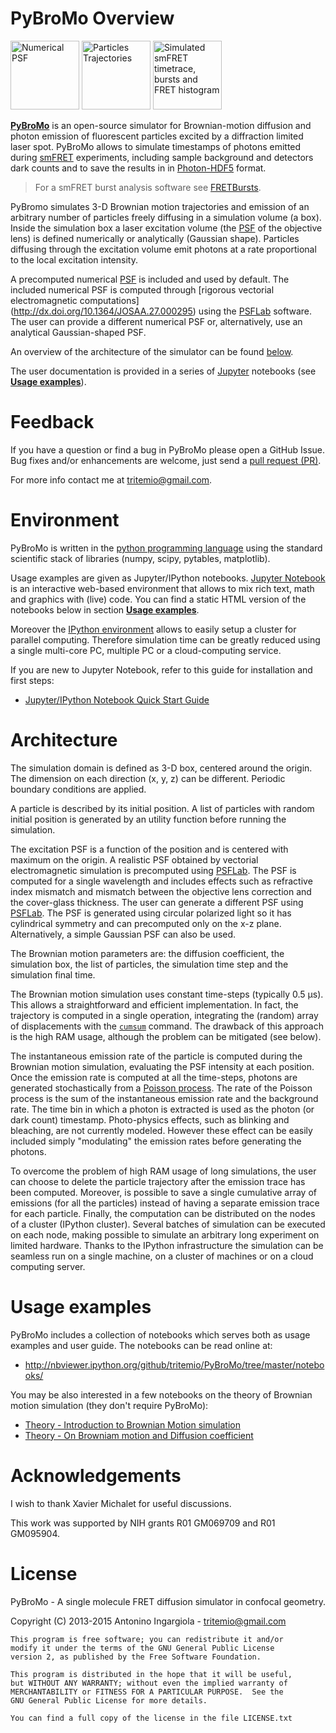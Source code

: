 # PyBroMo Overview

<div>
<img title="Numerical PSF" src="https://cloud.githubusercontent.com/assets/4156237/11383966/b5781438-92c0-11e5-982c-0499b95dac43.png" height="110" />
<img title="Particles Trajectories" src="https://cloud.githubusercontent.com/assets/4156237/11383974/c3020bae-92c0-11e5-86d7-0f41055e2095.png" height="110" />
<img title="Simulated smFRET timetrace, bursts and FRET histogram" src="https://cloud.githubusercontent.com/assets/4156237/11384620/11051666-92c6-11e5-871e-041e71839f22.png" height="110" />
</div>

**[PyBroMo](http://tritemio.github.io/PyBroMo/)** is an open-source simulator
for Brownian-motion diffusion and photon emission of fluorescent particles
excited by a diffraction limited laser spot.
PyBroMo allows to simulate timestamps of photons emitted during
[smFRET](http://en.wikipedia.org/wiki/Single-molecule_FRET) experiments,
including sample background and detectors dark counts and to save the results in
in [Photon-HDF5](htpps://photon-hdf5.org) format.

> For a smFRET burst analysis software see [FRETBursts](https://github.com/tritemio/FRETBursts).

PyBromo simulates 3-D Brownian motion trajectories and emission of an
arbitrary number of particles freely diffusing in a simulation volume (a box).
Inside the simulation box a laser excitation volume (the
[PSF](http://en.wikipedia.org/wiki/Point_spread_function) of the objective lens)
is defined numerically or analytically (Gaussian shape). Particles diffusing
through the excitation volume emit photons at a rate proportional to the
local excitation intensity.

A precomputed numerical [PSF](http://en.wikipedia.org/wiki/Point_spread_function)
is included and used by default.
The included numerical PSF is computed through
[rigorous vectorial electromagnetic computations]
(http://dx.doi.org/10.1364/JOSAA.27.000295) using the
[PSFLab](http://onemolecule.chem.uwm.edu/software) software.
The user can provide a different numerical PSF or,
alternatively, use an analytical Gaussian-shaped PSF.

An overview of the architecture of the simulator can be found
[below](#architecture).

The user documentation is provided in a series of [Jupyter](http://jupyter.org) notebooks
(see **[Usage examples](#usage-examples)**).

# Feedback

If you have a question or find a bug in PyBroMo please open a GitHub Issue.
Bug fixes and/or enhancements are welcome, just send a [pull request (PR)](https://help.github.com/articles/using-pull-requests).

For more info contact me at tritemio@gmail.com.

# Environment

PyBroMo is written in the [python programming language](http://www.python.org/)
using the standard scientific stack of libraries (numpy, scipy, pytables,
matplotlib).

Usage examples are given as
Jupyter/IPython notebooks.
[Jupyter Notebook](http://jupyter.org/) is an interactive web-based environment that allows to mix rich text, math and graphics with (live) code.
You can find a static HTML version of the notebooks below in section **[Usage examples](#usage-examples)**.

Moreover the [IPython environment](http://ipython.org/) allows to easily setup a cluster for parallel computing. Therefore simulation time can be
greatly reduced using a single multi-core PC, multiple PC or a cloud-computing service.

If you are new to Jupyter Notebook, refer to this guide for installation and first steps:

- [Jupyter/IPython Notebook Quick Start Guide](http://jupyter-notebook-beginner-guide.readthedocs.org)

# Architecture

The simulation domain is defined as 3-D box, centered around the origin. The dimension on each direction (x, y, z) can be different. Periodic boundary conditions are applied.

A particle is described by its initial position. A list of particles with random initial position is generated by an utility function before running the simulation.

The excitation PSF is a function of the position and is centered with maximum on the origin. A realistic PSF obtained by vectorial electromagnetic simulation is precomputed using [PSFLab](http://onemolecule.chem.uwm.edu/software). The PSF is computed for a single wavelength and includes effects such as refractive index mismatch and mismatch between the objective lens correction and the cover-glass thickness. The user can  generate a different PSF using [PSFLab](http://onemolecule.chem.uwm.edu/software). The PSF is generated using circular polarized light so it has cylindrical symmetry and can precomputed only on the x-z plane.
Alternatively, a simple Gaussian PSF can also be used.

The Brownian motion parameters are: the diffusion coefficient, the simulation box, the list of particles, the simulation time step and the simulation final time.

The Brownian  motion simulation uses constant time-steps (typically 0.5 μs).
This allows a straightforward and efficient implementation.
In fact, the trajectory is computed
in a single operation, integrating the (random) array of displacements with the
[`cumsum`](http://docs.scipy.org/doc/numpy/reference/generated/numpy.cumsum.html) command. The drawback of this approach is the high RAM usage, although the
problem can be mitigated (see below).

The instantaneous emission rate of the particle is computed during the Brownian motion simulation, evaluating the PSF intensity at each position. Once the emission rate is computed at all the time-steps, photons are generated stochastically from a [Poisson process](http://en.wikipedia.org/wiki/Poisson_process). The rate of the Poisson process is the sum of the instantaneous emission rate and the background rate. The time bin in which a photon is extracted
is used as the photon (or dark count) timestamp.
Photo-physics effects, such as blinking and bleaching, are not currently
modeled.
However these effect can be easily included simply "modulating" the emission
rates before generating the photons.

To overcome the problem of high RAM usage of long simulations, the user can choose to delete the particle trajectory after the emission trace has been computed. Moreover, is possible to save a single cumulative array of emissions (for all the particles) instead of having a separate emission trace for each particle. Finally, the computation can be distributed on the nodes of a cluster (IPython cluster). Several batches of simulation can be executed on each node, making possible to simulate an arbitrary long experiment on limited hardware. Thanks to the IPython infrastructure the simulation can be seamless run on a single machine, on a cluster of machines or on a cloud computing server.

# Usage examples

PyBroMo includes a collection of notebooks which serves both as usage examples
and user guide. The notebooks can be read online at:

- http://nbviewer.ipython.org/github/tritemio/PyBroMo/tree/master/notebooks/

You may be also interested in a few notebooks on the theory of Brownian motion
simulation (they don't require PyBroMo):

* [Theory - Introduction to Brownian Motion simulation](http://nbviewer.ipython.org/urls/raw.github.com/tritemio/PyBroMo/master/notebooks/Theory%2520-%2520Introduction%2520to%2520Brownian%2520Motion%2520simulation.ipynb)
* [Theory - On Browniam motion and Diffusion coefficient](http://nbviewer.ipython.org/urls/raw.github.com/tritemio/PyBroMo/master/notebooks/Theory%2520-%2520On%2520Browniam%2520motion%2520and%2520Diffusion%2520coefficient.ipynb)

# Acknowledgements

I wish to thank Xavier Michalet for useful discussions.

This work was supported by NIH grants R01 GM069709 and R01 GM095904.

# License

PyBroMo - A single molecule FRET diffusion simulator in confocal geometry.

Copyright (C) 2013-2015  Antonino Ingargiola - <tritemio@gmail.com>

    This program is free software; you can redistribute it and/or
    modify it under the terms of the GNU General Public License
    version 2, as published by the Free Software Foundation.

    This program is distributed in the hope that it will be useful,
    but WITHOUT ANY WARRANTY; without even the implied warranty of
    MERCHANTABILITY or FITNESS FOR A PARTICULAR PURPOSE.  See the
    GNU General Public License for more details.

    You can find a full copy of the license in the file LICENSE.txt
